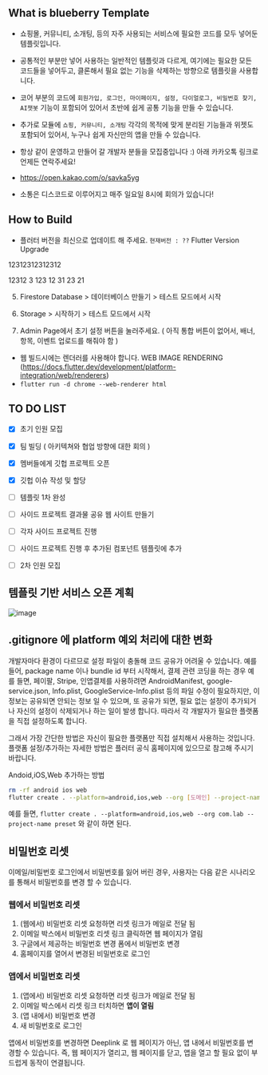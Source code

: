 ## What is blueberry Template

- 쇼핑몰, 커뮤니티, 소개팅, 등의 자주 사용되는 서비스에 필요한 코드를 모두 넣어둔 템플릿입니다.
- 공통적인 부분만 넣어 사용하는 일반적인 템플릿과 다르게, 여기에는 필요한 모든 코드들을 넣어두고, 클론해서 필요 없는 기능을 삭제하는 방향으로 템플릿을 사용합니다.
- 코어 부분의 코드에 `회원가입, 로그인, 마이페이지, 설정, 다이얼로그, 비밀번호 찾기, AI챗봇` 기능이 포함되어 있어서 초반에 쉽게 공통 기능을 만들 수 있습니다.
- 추가로 모듈에 `쇼핑, 커뮤니티, 소개팅` 각각의 목적에 맞게 분리된 기능들과 위젯도 포함되어 있어서, 누구나 쉽게 자신만의 앱을 만들 수 있습니다.

- 항상 같이 운영하고 만들어 갈 개발자 분들을 모집중입니다 :) 아래 카카오톡 링크로 언제든 연락주세요!
- https://open.kakao.com/o/savka5yg

- 소통은 디스코드로 이루어지고 매주 일요일 8시에 회의가 있습니다!

## How to Build

- 플러터 버전을 최신으로 업데이트 해 주세요. `현재버전 : ??` 
Flutter Version Upgrade

12312312312312

12312
3
123
12
31
23
21


5. Firestore Database > 데이터베이스 만들기 > 테스트 모드에서 시작
6. Storage > 시작하기 > 테스트 모드에서 시작

7. Admin Page에서 초기 설정 버튼을 눌러주세요. ( 아직 통합 버튼이 없어서, 배너, 항목, 이벤트 업로드를 해줘야 함 )

- 웹 빌드시에는 렌더러를 사용해야 합니다.
WEB IMAGE RENDERING (https://docs.flutter.dev/development/platform-integration/web/renderers)
- `flutter run -d chrome --web-renderer html`

## TO DO LIST

- [x] 초기 인원 모집
- [x] 팀 빌딩 ( 아키텍쳐와 협업 방향에 대한 회의 )
- [x] 멤버들에게 깃헙 프로젝트 오픈
- [x] 깃헙 이슈 작성 및 할당
- [ ] 템플릿 1차 완성

- [ ] 사이드 프로젝트 결과물 공유 웹 사이트 만들기
- [ ] 각자 사이드 프로젝트 진행
- [ ] 사이드 프로젝트 진행 후 추가된 컴포넌트 템플릿에 추가
- [ ] 2차 인원 모집

## 템플릿 기반 서비스 오픈 계획

![image](https://github.com/jwson-automation/blueberry_template/assets/108061510/e451dfde-9141-42a5-805c-a0062a9c11e2)


## .gitignore 에 platform 예외 처리에 대한 변화

개발자마다 환경이 다르므로 설정 파일이 충돌해 코드 공유가 어려울 수 있습니다. 예를 들어, package name 이나 bundle id 부터 시작해서, 결제 관련 코딩을 하는 경우 예를 들면, 페이팔, Stripe, 인앱결제를 사용하려면 AndroidManifest, google-service.json, Info.plist, GoogleService-Info.plist 등의 파일 수정이 필요하지만, 이 정보는 공유되면 안되는 정보 일 수 있으며, 또 공유가 되면, 필요 없는 설정이 추가되거나 자신의 설정이 삭제되거나 하는 일이 발생 합니다. 따라서 각 개발자가 필요한 플랫폼을 직접 설정하도록 합니다.

그래서 가장 간단한 방법은 자신이 필요한 플랫폼만 직접 설치해서 사용하는 것입니다. 플랫폼 설정/추가하는 자세한 방법은 플러터 공식 홈페이지에 있으므로 참고해 주시기 바랍니다.

Andoid,iOS,Web 추가하는 방법

```sh
rm -rf android ios web
flutter create . --platform=android,ios,web --org [도메인] --project-name [앱이름]
```

예를 들면, `flutter create . --platform=android,ios,web --org com.lab --project-name preset` 와 같이 하면 된다.

## 비밀번호 리셋

이메일/비밀번호 로그인에서 비밀번호를 잃어 버린 경우, 사용자는 다음 같은 시나리오를 통해서 비밀번호를 변경 할 수 있습니다.

### 웹에서 비밀번호 리셋

1. (웹에서) 비밀번호 리셋 요청하면 리셋 링크가 메일로 전달 됨
2. 이메일 박스에서 비밀번호 리셋 링크 클릭하면 웹 페이지가 열림
3. 구글에서 제공하는 비밀번호 변경 폼에서 비밀번호 변경
4. 홈페이지를 열어서 변경된 비밀번호로 로그인

### 앱에서 비밀번호 리셋

1. (앱에서) 비밀번호 리셋 요청하면 리셋 링크가 메일로 전달 됨
2. 이메일 박스에서 리셋 링크 터치하면 **앱이 열림**
3. (앱 내에서) 비밀번호 변경
4. 새 비밀번호로 로그인

앱에서 비밀번호를 변경하면 Deeplink 로 웹 페이지가 아닌, 앱 내에서 비밀번호를 변경할 수 있습니다. 즉, 웹 페이지가 열리고, 웹 페이지를 닫고, 앱을 열고 할 필요 없이 부드럽게 동작이 연결됩니다.



